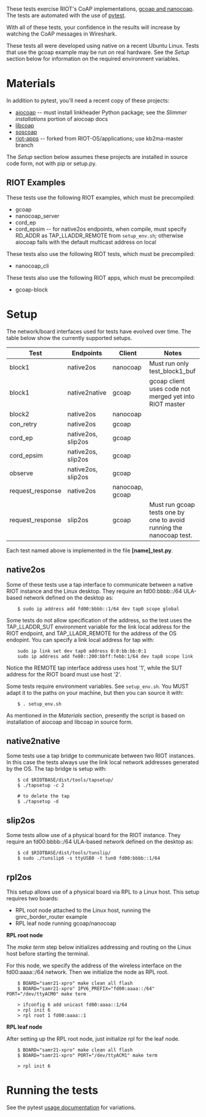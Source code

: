 These tests exercise RIOT's CoAP implementations, [gcoap and nanocoap](https://github.com/RIOT-OS/RIOT/wiki/CoAP-Home). The tests are automated with the use of [pytest](https://pytest.org/).

With all of these tests, your confidence in the results will increase by watching the CoAP messages in Wireshark.

These tests all were developed using native on a recent Ubuntu Linux. Tests that use the gcoap example may be run on real hardware. See the _Setup_ section below for information on the required environment variables.

Materials
=========

In addition to pytest, you'll need a recent copy of these projects:

* [aiocoap](https://github.com/chrysn/aiocoap) -- must install linkheader Python package; see the *Slimmer installations* portion of aiocoap docs
* [libcoap](https://github.com/obgm/libcoap)
* [soscoap](https://github.com/kb2ma/soscoap)
* [riot-apps](https://github.com/kb2ma/riot-apps) -- forked from RIOT-OS/applications; use kb2ma-master branch


The _Setup_ section below assumes these projects are installed in source code form, not with pip or setup.py.

RIOT Examples
-------------
These tests use the following RIOT examples, which must be precompiled:

* gcoap
* nanocoap_server
* cord_ep
* cord_epsim -- for native2os endpoints, when compile, must specify RD_ADDR as TAP_LLADDR_REMOTE from `setup_env.sh`; otherwise aiocoap fails with the default multicast address on local

These tests also use the following RIOT tests, which must be precompiled:

* nanocoap_cli

These tests also use the following RIOT apps, which must be precompiled:

* gcoap-block

Setup
=====
The network/board interfaces used for tests have evolved over time. The table below show the currently supported setups.


|       Test       |     Endpoints      | Client | Notes |
| ---------------- | ------------------ | ------ | ----- |
| block1           | native2os          | nanocoap | Must run only test_block1_buf |
| block1           | native2native      | gcoap | gcoap client uses code not merged yet into RIOT master|
| block2           | native2os          | nanocoap | |
| con_retry        | native2os          | gcoap | |
| cord_ep          | native2os, slip2os | gcoap | |
| cord_epsim       | native2os, slip2os | gcoap | |
| observe          | native2os, slip2os | gcoap | |
| request_response | native2os          | nanocoap, gcoap | |
| request_response | slip2os            | gcoap | Must run gcoap tests one by one to avoid running the nanocoap test. |

Each test named above is implemented in the file **[name]_test.py**.

native2os
---------
Some of these tests use a tap interface to communicate between a native RIOT instance and the Linux desktop. They require an fd00:bbbb::/64 ULA-based network defined on the desktop as:
```
    $ sudo ip address add fd00:bbbb::1/64 dev tap0 scope global
```

Some tests do not allow specification of the address, so the test uses the TAP_LLADDR_SUT environment variable for the link local address for the RIOT endpoint, and TAP_LLADR_REMOTE for the address of the OS endopint. You can specify a link local address for tap with:
```
    sudo ip link set dev tap0 address 0:0:bb:bb:0:1
    sudo ip address add fe80::200:bbff:febb:1/64 dev tap0 scope link
```
Notice the REMOTE tap interface address uses host '1', while the SUT address for the RIOT board must use host '2'.

Some tests require environment variables. See `setup_env.sh`. You MUST adapt it to the paths on your machine, but then you can source it with:
```
    $ . setup_env.sh
```
As mentioned in the _Materials_ section, presently the script is based on installation of aiocoap and libcoap in source form.

native2native
-------------
Some tests use a tap bridge to communicate between two RIOT instances. In this case the tests always use the link local network addresses generated by the OS. The tap bridge is setup with:

```
    $ cd $RIOTBASE/dist/tools/tapsetup/
    $ ./tapsetup -c 2

    # to delete the tap
    $ ./tapsetup -d
```

slip2os
-------
Some tests allow use of a physical board for the RIOT instance. They require an fd00:bbbb::/64 ULA-based network defined on the desktop as:

```
    $ cd $RIOTBASE/dist/tools/tunslip/
    $ sudo ./tunslip6 -s ttyUSB0 -t tun0 fd00:bbbb::1/64
```

rpl2os
------
This setup allows use of a physical board via RPL to a Linux host. This setup requires two boards:

  * RPL root node attached to the Linux host, running the gnrc_border_router example
  * RPL leaf node running gcoap/nanocoap

**RPL root node**

The _make term_ step below initializes addressing and routing on the Linux host before starting the terminal.

For this node, we specify the address of the wireless interface on the fd00:aaaa::/64 network. Then we initialize the node as RPL root.

```
    $ BOARD="samr21-xpro" make clean all flash
    $ BOARD="samr21-xpro" IPV6_PREFIX="fd00:aaaa::/64" PORT="/dev/ttyACM0" make term
    
    > ifconfig 6 add unicast fd00:aaaa::1/64
    > rpl init 6
    > rpl root 1 fd00:aaaa::1
```


**RPL leaf node**

After setting up the RPL root node, just initialize rpl for the leaf node.

```
    $ BOARD="samr21-xpro" make clean all flash
    $ BOARD="samr21-xpro" PORT="/dev/ttyACM1" make term

    > rpl init 6
```


Running the tests
=================
See the pytest [usage documentation](https://docs.pytest.org/en/latest/usage.html) for variations.

